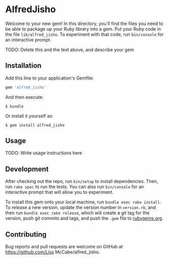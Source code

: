 # AlfredJisho

Welcome to your new gem! In this directory, you'll find the files you need to be able to package up your Ruby library into a gem. Put your Ruby code in the file `lib/alfred_jisho`. To experiment with that code, run `bin/console` for an interactive prompt.

TODO: Delete this and the text above, and describe your gem

## Installation

Add this line to your application's Gemfile:

```ruby
gem 'alfred_jisho'
```

And then execute:

    $ bundle

Or install it yourself as:

    $ gem install alfred_jisho

## Usage

TODO: Write usage instructions here

## Development

After checking out the repo, run `bin/setup` to install dependencies. Then, run `rake spec` to run the tests. You can also run `bin/console` for an interactive prompt that will allow you to experiment.

To install this gem onto your local machine, run `bundle exec rake install`. To release a new version, update the version number in `version.rb`, and then run `bundle exec rake release`, which will create a git tag for the version, push git commits and tags, and push the `.gem` file to [rubygems.org](https://rubygems.org).

## Contributing

Bug reports and pull requests are welcome on GitHub at https://github.com/Liss McCabe/alfred_jisho.

